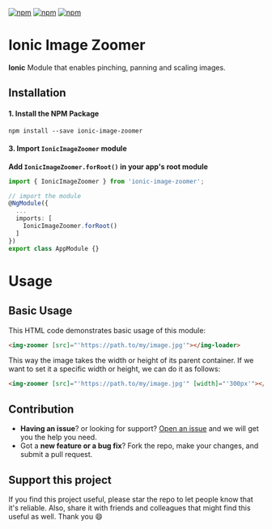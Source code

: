 [![npm](https://img.shields.io/npm/l/ionic-image-zoomer.svg)](https://www.npmjs.com/package/ionic-image-zoomer/)
[![npm](https://img.shields.io/npm/dt/ionic-image-zoomer.svg)](https://www.npmjs.com/package/ionic-image-zoomer)
[![npm](https://img.shields.io/npm/dm/ionic-image-zoomer.svg)](https://www.npmjs.com/package/ionic-image-zoomer)

# Ionic Image Zoomer
**Ionic** Module that enables pinching, panning and scaling images.

## Installation

#### 1. Install the NPM Package
```
npm install --save ionic-image-zoomer
```
#### 3. Import `IonicImageZoomer` module

**Add `IonicImageZoomer.forRoot()` in your app's root module**
```typescript
import { IonicImageZoomer } from 'ionic-image-zoomer';

// import the module
@NgModule({
  ...
  imports: [
    IonicImageZoomer.forRoot()
  ]
})
export class AppModule {}
```


# Usage

## Basic Usage
This HTML code demonstrates basic usage of this module:
```html
<img-zoomer [src]="'https://path.to/my/image.jpg'"></img-loader>
```
This way the image takes the width or height of its parent container.
If we want to set it a specific width or height, we can do it as follows:
```html
<img-zoomer [src]="'https://path.to/my/image.jpg'" [width]="'300px'"></img-loader>
```
## Contribution
- **Having an issue**? or looking for support? [Open an issue](https://github.com/rubennavarroc/ionic-image-zoomer/issues/new) and we will get you the help you need.
- Got a **new feature or a bug fix**? Fork the repo, make your changes, and submit a pull request.

## Support this project
If you find this project useful, please star the repo to let people know that it's reliable. Also, share it with friends and colleagues that might find this useful as well. Thank you :smile:
